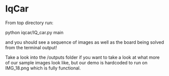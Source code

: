 # IqCar

From top directory run:

python iqcar/IQ_car.py main

and you should see a sequence of images as well as the board being solved from the terminal output!

Take a look into the /outputs folder if you want to take a look at what more of our sample images look like, but our demo is hardcoded to run on IMG_18.png which is fully functional. 